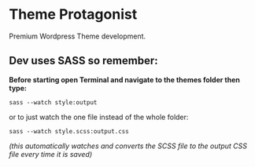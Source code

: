 # Theme Protagonist

Premium Wordpress Theme development.

## Dev uses SASS so remember:

**Before starting open Terminal and navigate to the themes folder then type:**

```
sass --watch style:output
```

or to just watch the one file instead of the whole folder:

~~~~
sass --watch style.scss:output.css
~~~~

*(this automatically watches and converts the SCSS file to the output CSS file every time it is saved)*
